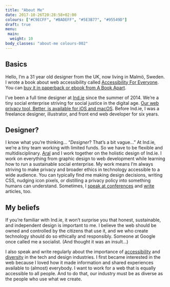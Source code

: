 ```yaml
---
title: "About Me"
date: 2017-10-26T20:28:58+02:00
colours: ["#C9ECFF", "#BADEFF", "#5E3B77", "#95549D"]
draft: true
menu:
 main:
  weight: 10
body_classes: "about-me colours-002"
---
```


## Basics

Hello, I’m a 31 year old designer from the UK, now living in Malmö, Sweden. I wrote a book about web accessibility called [Accessibility For Everyone](https://abookapart.com/products/accessibility-for-everyone). You can [buy it in paperback or ebook from A Book Apart](https://abookapart.com/products/accessibility-for-everyone).

I’ve been a full time designer at [Ind.ie](https://ind.ie) since the summer of 2014\. We’re a tiny social enterprise striving for social justice in the digital age. [Our web privacy tool, Better, is available for iOS and macOS](https://better.fyi). Before Ind.ie, I was a freelance designer, illustrator, and front end web developer for six years.

## Designer?

I know what you’re thinking… “_Designer_? That’s a bit vague…” At Ind.ie, we’re a tiny team working with limited funds. So we have to be flexible and multidisciplinary. [Aral](https://ar.al) and I work together on the holistic design of Ind.ie. I work on everything from graphic design to web development while learning how to run a sustainable social enterprise. My work means I’m always striving to make privacy and broader ethics in technology accessible to a wide audience. You can typically find me making design decisions, writing CSS, nudging icon pixels, or distilling a privacy policy into something humans can understand. Sometimes, I [speak at conferences](../speaking/index.html "Speaking") and [write](../tag/writing/index.html) articles, too.

## My beliefs

If you’re familiar with Ind.ie, it won’t surprise you that honest, sustainable, and independent design is important to me. I believe the web should be owned and controlled by the citizens that use it, and we who create technology should do so ethically and responsibly. Someone at Google once called me a socialist. (And thought it was an insult…)

I also speak and write regularly about the importance of [accessibility](../tag/accessibility/index.html) and [diversity](https://ind.ie/summit/videos/laura-kalbag) in the tech and design industries. I first became interested in the web because I loved how it made information and shared experiences available to (almost) everybody. I want to work for a web that is equally accessible to all people. And to do that, our industry must be as diverse as the people who use what we create.
